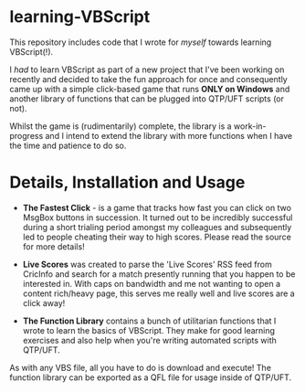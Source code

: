 learning-VBScript
=================

This repository includes code that I wrote for *myself* towards learning VBScript(!). 

I *had* to learn VBScript as part of a new project that I've been working on recently and decided to take the fun approach for once and consequently came up with a simple click-based game that runs **ONLY on Windows** and another library of functions that can be plugged into QTP/UFT scripts (or not).

Whilst the game is (rudimentarily) complete, the library is a work-in-progress and I intend to extend the library with more functions when I have the time and patience to do so.

Details, Installation and Usage
======================
* **The Fastest Click** - is a game that tracks how fast you can click on two MsgBox buttons in succession. It turned out to be incredibly successful during a short trialing period amongst my colleagues and subsequently led to people cheating their way to high scores. Please read the source for more details!

* **Live Scores** was created to parse the 'Live Scores' RSS feed from CricInfo and search for a match presently running that you happen to be interested in. With caps on bandwidth and me not wanting to open a content rich/heavy page, this serves me really well and live scores are a click away!

* **The Function Library** contains a bunch of utilitarian functions that I wrote to learn the basics of VBScript. They make for good learning exercises and also help when you're writing automated scripts with QTP/UFT.

As with any VBS file, all you have to do is download and execute! The function library can be exported as a QFL file for usage inside of QTP/UFT.
